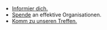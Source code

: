 * [Informier dich.](https://ea-darmstadt.de/reading-material/)
* [Spende](https://www.givewell.org/) an effektive Organisationen.
* [Komm zu unseren Treffen.](https://ea-darmstadt.de/contact/)
